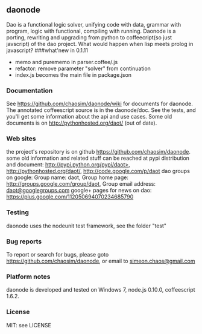 ## daonode
Dao is a functional logic solver, unifying code with data, grammar with program, logic with functional, compiling with running.
Daonode is a porting, rewriting and upgrading from python to coffeecript(so just javscript) of the dao project.
What would happen when lisp meets prolog in javascript?
###what'new in 0.1.11
* memo and purememo in parser.coffee/.js
* refactor: remove parameter "solver" from continuation
* index.js becomes the main file in package.json  
### Documentation
See <https://github.com/chaosim/daonode/wiki> for documents for daonode.
The annotated coffeescript source is in the daonode/doc.
See the tests, and you'll get some information about the api and use cases.
Some old documents is on http://pythonhosted.org/daot/ (out of date).
### Web sites
the project's repository is on github <https://github.com/chaosim/daonode>. 
some old information and related stuff can be reached at pypi distribution and document:
  http://pypi.python.org/pypi/daot>, http://pythonhosted.org/daot/, <http://code.google.com/p/daot>
dao groups on google: Group name: daot, Group home page: http://groups.google.com/group/daot,
Group email address: daot@googlegroups.com
google+ pages for news on dao: https://plus.google.com/112050694070234685790
### Testing
daonode uses the nodeunit test framework, see the folder "test"
### Bug reports
To report or search for bugs, please goto <https://github.com/chaosim/daonode>, or email to simeon.chaos@gmail.com
### Platform notes
daonode is developed and tested on Windows 7, node.js 0.10.0, coffeescript 1.6.2.
### License
MIT: see LICENSE

